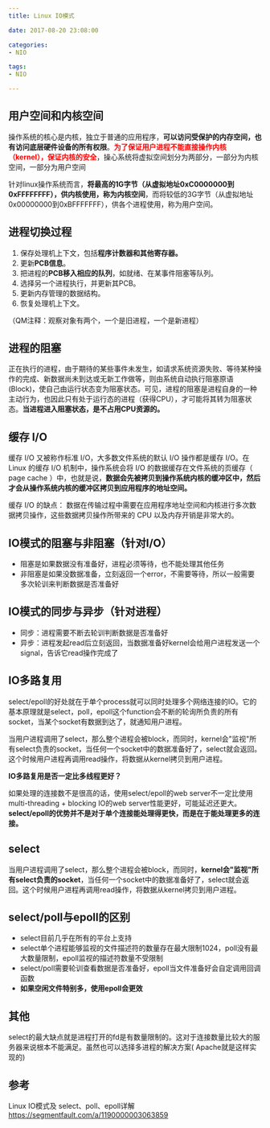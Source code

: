 ```yaml
---
title: Linux IO模式

date: 2017-08-20 23:08:00

categories:
- NIO

tags:
- NIO

---
```


## 用户空间和内核空间

操作系统的核心是内核，独立于普通的应用程序，**可以访问受保护的内存空间，也有访问底层硬件设备的所有权限**。<font color='red'>**为了保证用户进程不能直接操作内核（kernel），保证内核的安全**</font>，操心系统将虚拟空间划分为两部分，一部分为内核空间，一部分为用户空间

针对linux操作系统而言，**将最高的1G字节（从虚拟地址0xC0000000到0xFFFFFFFF），供内核使用，称为内核空间**，而将较低的3G字节（从虚拟地址0x00000000到0xBFFFFFFF），供各个进程使用，称为用户空间。

## 进程切换过程

1. 保存处理机上下文，包括**程序计数器和其他寄存器。**
2. 更新**PCB信息**。
3. 把进程的**PCB移入相应的队列**，如就绪、在某事件阻塞等队列。
4. 选择另一个进程执行，并更新其PCB。
5. 更新内存管理的数据结构。
6. 恢复处理机上下文。

（QM注释：观察对象有两个，一个是旧进程，一个是新进程）

## 进程的阻塞

正在执行的进程，由于期待的某些事件未发生，如请求系统资源失败、等待某种操作的完成、新数据尚未到达或无新工作做等，则由系统自动执行阻塞原语(Block)，使自己由运行状态变为阻塞状态。可见，进程的阻塞是进程自身的一种主动行为，也因此只有处于运行态的进程（获得CPU），才可能将其转为阻塞状态。**当进程进入阻塞状态，是不占用CPU资源的。**

## 缓存 I/O

缓存 I/O 又被称作标准 I/O，大多数文件系统的默认 I/O 操作都是缓存 I/O。在 Linux 的缓存 I/O 机制中，操作系统会将 I/O 的数据缓存在文件系统的页缓存（ page cache ）中，也就是说，**数据会先被拷贝到操作系统内核的缓冲区中，然后才会从操作系统内核的缓冲区拷贝到应用程序的地址空间。**

缓存 I/O 的缺点：
数据在传输过程中需要在应用程序地址空间和内核进行多次数据拷贝操作，这些数据拷贝操作所带来的 CPU 以及内存开销是非常大的。

## IO模式的阻塞与非阻塞（针对I/O）

* 阻塞是如果数据没有准备好，进程必须等待，也不能处理其他任务
* 非阻塞是如果没数据准备，立刻返回一个error，不需要等待，所以一般需要多次轮训来判断数据是否准备好

## IO模式的同步与异步（针对进程）

* 同步：进程需要不断去轮训判断数据是否准备好
* 异步：进程发起read后立刻返回，当数据准备好kernel会给用户进程发送一个signal，告诉它read操作完成了

## IO多路复用

select/epoll的好处就在于单个process就可以同时处理多个网络连接的IO。它的基本原理就是select，poll，epoll这个function会不断的轮询所负责的所有socket，当某个socket有数据到达了，就通知用户进程。

当用户进程调用了select，那么整个进程会被block，而同时，kernel会"监视"所有select负责的socket，当任何一个socket中的数据准备好了，select就会返回。这个时候用户进程再调用read操作，将数据从kernel拷贝到用户进程。

**IO多路复用是否一定比多线程更好？**

如果处理的连接数不是很高的话，使用select/epoll的web server不一定比使用multi-threading + blocking IO的web server性能更好，可能延迟还更大。**select/epoll的优势并不是对于单个连接能处理得更快，而是在于能处理更多的连接。**

## select

当用户进程调用了select，那么整个进程会被block，而同时，**kernel会"监视"所有select负责的socket**，当任何一个socket中的数据准备好了，select就会返回。这个时候用户进程再调用read操作，将数据从kernel拷贝到用户进程。

## select/poll与epoll的区别

* select目前几乎在所有的平台上支持
* select单个进程能够监视的文件描述符的数量存在最大限制1024，poll没有最大数量限制，epoll监视的描述符数量不受限制
* select/poll需要轮训查看数据是否准备好，epoll当文件准备好会自定调用回调函数
* **如果空闲文件特别多，使用epoll会更效**

## 其他

select的最大缺点就是进程打开的fd是有数量限制的。这对于连接数量比较大的服务器来说根本不能满足。虽然也可以选择多进程的解决方案( Apache就是这样实现的)

## 参考

Linux IO模式及 select、poll、epoll详解
https://segmentfault.com/a/1190000003063859
